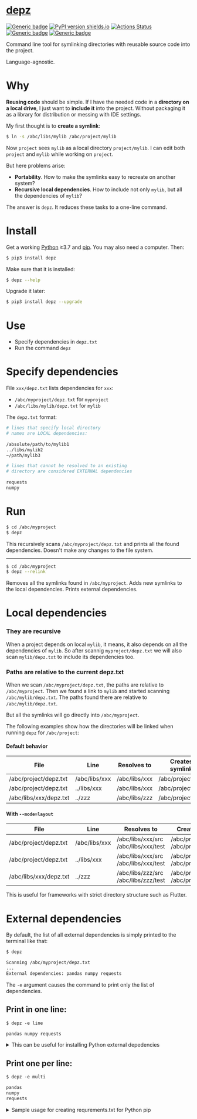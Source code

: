 # [depz](https://github.com/rtmigo/depz)

[![Generic badge](https://img.shields.io/badge/ready_for_use-no-red.svg)](#)
[![PyPI version shields.io](https://img.shields.io/pypi/v/depz.svg)](https://pypi.python.org/pypi/depz/)
[![Actions Status](https://github.com/rtmigo/depz/workflows/CI/badge.svg?branch=master)](https://github.com/rtmigo/depz/actions)
[![Generic badge](https://img.shields.io/badge/CI_OS-MacOS,_Ubuntu-blue.svg)](#)
[![Generic badge](https://img.shields.io/badge/CI_Python-3.7--3.9-blue.svg)](#)


Command line tool for symlinking directories with reusable source code into the project.

Language-agnostic.

# Why

**Reusing code** should be simple. If I have the needed code in a **directory on a local drive**, 
I just want to **include it** into the project. Without packaging it as a library 
for distribution or messing with IDE settings.

My first thought is to **create a symlink**:

```bash
$ ln -s /abc/libs/mylib /abc/project/mylib
```

Now `project` sees `mylib` as a local directory `project/mylib`. I can edit both `project` 
and `mylib` while working on `project`.

But here problems arise:
- **Portability**. How to make the symlinks easy to recreate on another system?
- **Recursive local dependencies**. How to include not only `mylib`, but all the dependencies of `mylib`?

The answer is `depz`. It reduces these tasks to a one-line command.

# Install

Get a working [Python](https://www.python.org/) ≥3.7 and [pip](https://pip.pypa.io/en/stable/installing/). You may also need a computer. Then:

```bash
$ pip3 install depz
```

Make sure that it is installed:

```bash
$ depz --help
```

Upgrade it later:
```bash
$ pip3 install depz --upgrade
```



# Use

- Specify dependencies in `depz.txt`
- Run the command `depz`

# Specify dependencies

File `xxx/depz.txt` lists dependencies for `xxx`:
- `/abc/myproject/depz.txt` for `myproject`
- `/abc/libs/mylib/depz.txt` for `mylib`

The `depz.txt` format:
```sh
# lines that specify local directory 
# names are LOCAL dependencies:
  
/absolute/path/to/mylib1
../libs/mylib2
~/path/mylib3

# lines that cannot be resolved to an existing 
# directory are considered EXTERNAL dependencies
 
requests
numpy
```

# Run

```bash
$ cd /abc/myproject
$ depz
```

This recursively scans `/abc/myproject/depz.txt` and prints all the found dependencies. Doesn't make any changes to the file system. 

---------

```bash
$ cd /abc/myproject
$ depz --relink
```

Removes all the symlinks found in `/abc/myproject`. Adds new symlinks to the local dependencies. Prints external dependencies.
 

# Local dependencies

### They are recursive

When a project depends on local `mylib`, it means, it also depends on all 
the dependencies of `mylib`. So after scannig `myproject/depz.txt` we will also 
scan `mylib/depz.txt` to include its dependencies too.

### Paths are relative to the current depz.txt

When we scan `/abc/myproject/depz.txt`, the paths are relative to `/abc/myproject`. Then we found a link 
to `mylib` and started scanning `/abc/mylib/depz.txt`. The paths found there are relative to `/abc/mylib/depz.txt`.  

But all the symlinks will go directly into `/abc/myproject`.

The following examples show how the directories will be linked when running `depz` for `/abc/project`:

#### Default behavior

| File  | Line | Resolves to | Creates symlink |
|--------------------|------------|---------------|--------|
|/abc/project/depz.txt|/abc/libs/xxx|/abc/libs/xxx|/abc/project/xxx|
|/abc/project/depz.txt|../libs/xxx|/abc/libs/xxx|/abc/project/xxx|
|/abc/libs/xxx/depz.txt|../zzz|/abc/libs/zzz|/abc/project/zzz|

#### With `--mode=layout`

| File  | Line | Resolves to | Creates symlink |
|--------------------|------------|---------------|--------|
| /abc/project/depz.txt | /abc/libs/xxx|/abc/libs/xxx/src<br/>/abc/libs/xxx/test|/abc/project/src/xxx<br/>/abc/project/test/xxx |
| /abc/project/depz.txt | ../libs/xxx|/abc/libs/xxx/src<br/>/abc/libs/xxx/test|/abc/project/src/xxx<br/>/abc/project/test/xxx |
| /abc/libs/xxx/depz.txt | ../zzz|/abc/libs/zzz/src<br/>/abc/libs/zzz/test|/abc/project/src/zzz<br/>/abc/project/test/zzz |

This is useful for frameworks with strict directory structure such as Flutter.

# External dependencies

By default, the list of all external dependencies is simply printed to the terminal like that:

```txt
$ depz

Scanning /abc/myproject/depz.txt
...
External dependencies: pandas numpy requests
```

The `-e` argument causes the command to print only the list of dependencies.

## Print in one line:

```txt
$ depz -e line

pandas numpy requests
```

<details>
  <summary>This can be useful for installing Python external depedencies</summary>

```txt
$ pip3 install $(depz -e line)
```

Or install external dependencies and symlink local ones:
```txt
$ pip3 install $(depz -e line --relink)
```

</details>


## Print one per line:
```txt
$ depz -e multi

pandas
numpy
requests
```

<details>
  <summary>Sample usage for creating requrements.txt for Python pip</summary>

Sample usage for creating pip-compatible file:

```txt
$ depz -e multi > requirements.txt
```
</details>